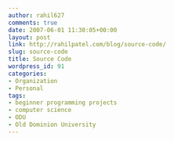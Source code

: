 ```yaml
---
author: rahil627
comments: true
date: 2007-06-01 11:30:05+00:00
layout: post
link: http://rahilpatel.com/blog/source-code/
slug: source-code
title: Source Code
wordpress_id: 91
categories:
- Organization
- Personal
tags:
- beginner programming projects
- computer science
- ODU
- Old Dominion University
---
```



